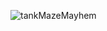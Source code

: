 ![tankMazeMayhem](https://github.com/hei98/Tank-Maze-Mayhem/assets/144371674/522c3490-8416-4e5c-be7a-f0e0504c3b02)
